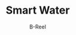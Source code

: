 ---
title: 'Smart Water'
author: B-Reel
project_image_path: '/images/gallery/smart-water.jpeg'
external_url: 'http://www.drinksmartwater.com/'
---